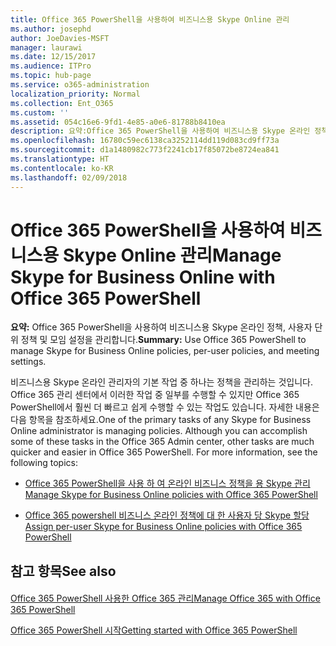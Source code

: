```yaml
---
title: Office 365 PowerShell을 사용하여 비즈니스용 Skype Online 관리
ms.author: josephd
author: JoeDavies-MSFT
manager: laurawi
ms.date: 12/15/2017
ms.audience: ITPro
ms.topic: hub-page
ms.service: o365-administration
localization_priority: Normal
ms.collection: Ent_O365
ms.custom: ''
ms.assetid: 054c16e6-9fd1-4e85-a0e6-81788b8410ea
description: 요약:Office 365 PowerShell을 사용하여 비즈니스용 Skype 온라인 정책, 사용자 단위 정책 및 모임 설정을 관리합니다.
ms.openlocfilehash: 16780c59ec6138ca3252114dd119d083cd9ff73a
ms.sourcegitcommit: d1a1480982c773f2241cb17f85072be8724ea841
ms.translationtype: HT
ms.contentlocale: ko-KR
ms.lasthandoff: 02/09/2018
---
```

# <a name="manage-skype-for-business-online-with-office-365-powershell"></a><span data-ttu-id="20650-103">Office 365 PowerShell을 사용하여 비즈니스용 Skype Online 관리</span><span class="sxs-lookup"><span data-stu-id="20650-103">Manage Skype for Business Online with Office 365 PowerShell</span></span>

 <span data-ttu-id="20650-104">**요약:** Office 365 PowerShell을 사용하여 비즈니스용 Skype 온라인 정책, 사용자 단위 정책 및 모임 설정을 관리합니다.</span><span class="sxs-lookup"><span data-stu-id="20650-104">**Summary:** Use Office 365 PowerShell to manage Skype for Business Online policies, per-user policies, and meeting settings.</span></span>
  
<span data-ttu-id="20650-p101">비즈니스용 Skype 온라인 관리자의 기본 작업 중 하나는 정책을 관리하는 것입니다. Office 365 관리 센터에서 이러한 작업 중 일부를 수행할 수 있지만 Office 365 PowerShell에서 훨씬 더 빠르고 쉽게 수행할 수 있는 작업도 있습니다. 자세한 내용은 다음 항목을 참조하세요.</span><span class="sxs-lookup"><span data-stu-id="20650-p101">One of the primary tasks of any Skype for Business Online administrator is managing policies. Although you can accomplish some of these tasks in the Office 365 Admin center, other tasks are much quicker and easier in Office 365 PowerShell. For more information, see the following topics:</span></span>
  
- [<span data-ttu-id="20650-108">Office 365 PowerShell을 사용 하 여 온라인 비즈니스 정책을 용 Skype 관리</span><span class="sxs-lookup"><span data-stu-id="20650-108">Manage Skype for Business Online policies with Office 365 PowerShell</span></span>](manage-skype-for-business-online-policies-with-office-365-powershell.md)
    
- [<span data-ttu-id="20650-109">Office 365 powershell 비즈니스 온라인 정책에 대 한 사용자 당 Skype 할당</span><span class="sxs-lookup"><span data-stu-id="20650-109">Assign per-user Skype for Business Online policies with Office 365 PowerShell</span></span>](assign-per-user-skype-for-business-online-policies-with-office-365-powershell.md)
    
## <a name="see-also"></a><span data-ttu-id="20650-110">참고 항목</span><span class="sxs-lookup"><span data-stu-id="20650-110">See also</span></span>

#### 

[<span data-ttu-id="20650-111">Office 365 PowerShell 사용한 Office 365 관리</span><span class="sxs-lookup"><span data-stu-id="20650-111">Manage Office 365 with Office 365 PowerShell</span></span>](manage-office-365-with-office-365-powershell.md)
  
[<span data-ttu-id="20650-112">Office 365 PowerShell 시작</span><span class="sxs-lookup"><span data-stu-id="20650-112">Getting started with Office 365 PowerShell</span></span>](getting-started-with-office-365-powershell.md)

